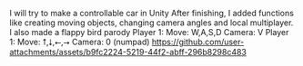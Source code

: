 I will try to make a controllable car in Unity
After finishing, I added functions like creating moving objects, changing camera angles and local multiplayer.
I also made a flappy bird parody
Player 1: 
Move: W,A,S,D
Camera: V
Player 1: 
Move: ⭡,⭣,⭠,⭢
Camera: 0 (numpad)
https://github.com/user-attachments/assets/b9fc2224-5219-44f2-abff-296b8298c483

